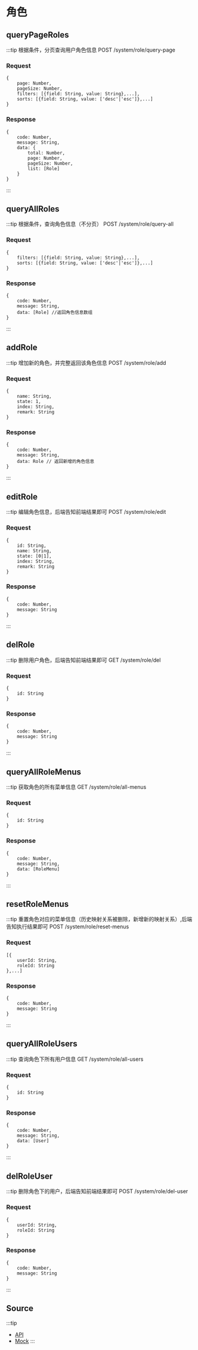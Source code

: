# 角色
## queryPageRoles
:::tip
    根据条件，分页查询用户角色信息
    POST /system/role/query-page
### Request
    {
        page: Number,
        pageSize: Number,
        filters: [{field: String, value: String},...],
        sorts: [{field: String, value: ['desc'|'esc']},...]
    }
### Response
    {
        code: Number,
        message: String,
        data: {
            total: Number,
            page: Number,
            pageSize: Number,
            list: [Role]
        }
    }
:::

## queryAllRoles
:::tip
    根据条件，查询角色信息（不分页）
    POST /system/role/query-all
### Request
    {
        filters: [{field: String, value: String},...],
        sorts: [{field: String, value: ['desc'|'esc']},...]
    }
### Response
    {
        code: Number,
        message: String,
        data: [Role] //返回角色信息数组
    }
:::

## addRole
:::tip
    增加新的角色，并完整返回该角色信息
    POST /system/role/add
### Request
    {
        name: String,
        state: 1,
        index: String,
        remark: String
    }
### Response
    {
        code: Number,
        message: String,
        data: Role // 返回新增的角色信息
    }
:::

## editRole
:::tip
    编辑角色信息，后端告知前端结果即可
    POST /system/role/edit
### Request
    {
        id: String,
        name: String,
        state: [0|1],
        index: String,
        remark: String
    }
### Response
    {
        code: Number,
        message: String
    }
:::

## delRole
:::tip
    删除用户角色，后端告知前端结果即可
    GET /system/role/del
### Request
    {
        id: String
    }
### Response
    {
        code: Number,
        message: String
    }
:::

## queryAllRoleMenus
:::tip
    获取角色的所有菜单信息
    GET /system/role/all-menus
### Request
    {
        id: String
    }
### Response
    {
        code: Number,
        message: String,
        data: [RoleMenu]
    }
:::

## resetRoleMenus
:::tip
    重置角色对应的菜单信息（历史映射关系被删除，新增新的映射关系）,后端告知执行结果即可
    POST /system/role/reset-menus
### Request
    [{
        userId: String,
        roleId: String
    },...]
### Response
    {
        code: Number,
        message: String
    }
:::

## queryAllRoleUsers
:::tip
    查询角色下所有用户信息
    GET /system/role/all-users
### Request
    {
        id: String
    }
### Response
    {
        code: Number,
        message: String,
        data: [User]
    }
:::

## delRoleUser
:::tip
    删除角色下的用户，后端告知前端结果即可
    POST /system/role/del-user
### Request
    {
        userId: String,
        roleId: String
    }
### Response
    {
        code: Number,
        message: String
    }
:::

## Source
:::tip
+ [API](https://github.com/umi-soft/element-admin/tree/master/src/api/system-management/role.js)
+ [Mock](https://github.com/umi-soft/element-admin/tree/master/src/mock/system-management/role.js)
:::